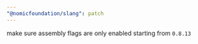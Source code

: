 ```yaml
---
"@nomicfoundation/slang": patch
---
```


make sure assembly flags are only enabled starting from `0.8.13`
